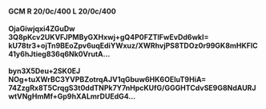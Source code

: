 #### GCM R 20/0c/400 L 20/0c/400
**OjaGiwjqxi4ZGuDw**<br/>**3Q8pKcv2UKVFJPMByGXHxwj+gQ4P0FZTlFwEvDd6wkI=**<br/>**kU78tr3+ojTn9BEoZpv6uqEdiYWxuz/XWRhvjPS8TDOz0r99GK8mHKFlC41y6hJtieg836q6Nk0VrutA...**<br/><br/>
**byn3X5Deu+2SK0EJ**<br/>**NOg+tuXWrBC3YVPBZotrqAJV1qGbuw6HK6OEluT9HiA=**<br/>**74ZzgRx8T5CrqgS3t0ddTNPk7Y7nHpcKUfG/GGGHTCdvSE9G8NdAURJwtVNgHmMf+Gp9hXALmrDUEdG4...**